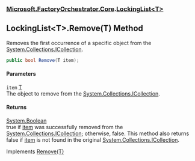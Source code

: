 ### [Microsoft.FactoryOrchestrator.Core](Microsoft_FactoryOrchestrator_Core.md 'Microsoft.FactoryOrchestrator.Core').[LockingList&lt;T&gt;](Microsoft_FactoryOrchestrator_Core_LockingList_T_.md 'Microsoft.FactoryOrchestrator.Core.LockingList&lt;T&gt;')
## LockingList&lt;T&gt;.Remove(T) Method
Removes the first occurrence of a specific object from the [System.Collections.ICollection](https://docs.microsoft.com/en-us/dotnet/api/System.Collections.ICollection 'System.Collections.ICollection').  
```csharp
public bool Remove(T item);
```
#### Parameters
<a name='Microsoft_FactoryOrchestrator_Core_LockingList_T__Remove(T)_item'></a>
`item` [T](Microsoft_FactoryOrchestrator_Core_LockingList_T_.md#Microsoft_FactoryOrchestrator_Core_LockingList_T__T 'Microsoft.FactoryOrchestrator.Core.LockingList&lt;T&gt;.T')  
The object to remove from the [System.Collections.ICollection](https://docs.microsoft.com/en-us/dotnet/api/System.Collections.ICollection 'System.Collections.ICollection').
  
#### Returns
[System.Boolean](https://docs.microsoft.com/en-us/dotnet/api/System.Boolean 'System.Boolean')  
true if [item](Microsoft_FactoryOrchestrator_Core_LockingList_T__Remove(T).md#Microsoft_FactoryOrchestrator_Core_LockingList_T__Remove(T)_item 'Microsoft.FactoryOrchestrator.Core.LockingList&lt;T&gt;.Remove(T).item') was successfully removed from the [System.Collections.ICollection](https://docs.microsoft.com/en-us/dotnet/api/System.Collections.ICollection 'System.Collections.ICollection'); otherwise, false. This method also returns false if [item](Microsoft_FactoryOrchestrator_Core_LockingList_T__Remove(T).md#Microsoft_FactoryOrchestrator_Core_LockingList_T__Remove(T)_item 'Microsoft.FactoryOrchestrator.Core.LockingList&lt;T&gt;.Remove(T).item') is not found in the original [System.Collections.ICollection](https://docs.microsoft.com/en-us/dotnet/api/System.Collections.ICollection 'System.Collections.ICollection').  

Implements [Remove(T)](https://docs.microsoft.com/en-us/dotnet/api/System.Collections.Generic.ICollection-1.Remove#System_Collections_Generic_ICollection_1_Remove__0_ 'System.Collections.Generic.ICollection`1.Remove(`0)')  
